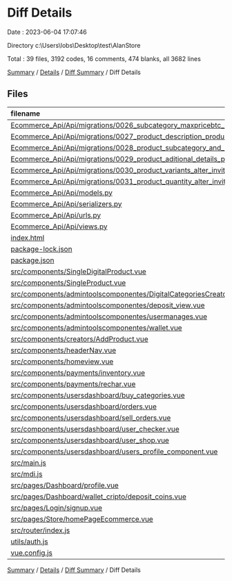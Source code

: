 # Diff Details

Date : 2023-06-04 17:07:46

Directory c:\\Users\\lobs\\Desktop\\test\\AlanStore

Total : 39 files,  3192 codes, 16 comments, 474 blanks, all 3682 lines

[Summary](results.md) / [Details](details.md) / [Diff Summary](diff.md) / Diff Details

## Files
| filename | language | code | comment | blank | total |
| :--- | :--- | ---: | ---: | ---: | ---: |
| [Ecommerce_Api/Api/migrations/0026_subcategory_maxpricebtc_subcategory_minpricebtc_and_more.py](/Ecommerce_Api/Api/migrations/0026_subcategory_maxpricebtc_subcategory_minpricebtc_and_more.py) | Python | 30 | 1 | 6 | 37 |
| [Ecommerce_Api/Api/migrations/0027_product_description_product_image_product_and_more.py](/Ecommerce_Api/Api/migrations/0027_product_description_product_image_product_and_more.py) | Python | 28 | 1 | 6 | 35 |
| [Ecommerce_Api/Api/migrations/0028_product_subcategory_and_more.py](/Ecommerce_Api/Api/migrations/0028_product_subcategory_and_more.py) | Python | 24 | 1 | 6 | 31 |
| [Ecommerce_Api/Api/migrations/0029_product_aditional_details_product_brand_and_more.py](/Ecommerce_Api/Api/migrations/0029_product_aditional_details_product_brand_and_more.py) | Python | 28 | 1 | 6 | 35 |
| [Ecommerce_Api/Api/migrations/0030_product_variants_alter_invitationcodes_expire_date_and_more.py](/Ecommerce_Api/Api/migrations/0030_product_variants_alter_invitationcodes_expire_date_and_more.py) | Python | 23 | 1 | 6 | 30 |
| [Ecommerce_Api/Api/migrations/0031_product_quantity_alter_invitationcodes_expire_date_and_more.py](/Ecommerce_Api/Api/migrations/0031_product_quantity_alter_invitationcodes_expire_date_and_more.py) | Python | 23 | 1 | 6 | 30 |
| [Ecommerce_Api/Api/models.py](/Ecommerce_Api/Api/models.py) | Python | 9 | 0 | 0 | 9 |
| [Ecommerce_Api/Api/serializers.py](/Ecommerce_Api/Api/serializers.py) | Python | 19 | 0 | -1 | 18 |
| [Ecommerce_Api/Api/urls.py](/Ecommerce_Api/Api/urls.py) | Python | 1 | 0 | 0 | 1 |
| [Ecommerce_Api/Api/views.py](/Ecommerce_Api/Api/views.py) | Python | 28 | 0 | 5 | 33 |
| [index.html](/index.html) | HTML | 2 | 0 | 3 | 5 |
| [package-lock.json](/package-lock.json) | JSON | 555 | 0 | 0 | 555 |
| [package.json](/package.json) | JSON | 12 | 0 | 0 | 12 |
| [src/components/SingleDigitalProduct.vue](/src/components/SingleDigitalProduct.vue) | Vue | 953 | 0 | 279 | 1,232 |
| [src/components/SingleProduct.vue](/src/components/SingleProduct.vue) | Vue | 5 | 0 | -2 | 3 |
| [src/components/admintoolscomponentes/DigitalCategoriesCreator.vue](/src/components/admintoolscomponentes/DigitalCategoriesCreator.vue) | Vue | 22 | 0 | 15 | 37 |
| [src/components/admintoolscomponentes/deposit_view.vue](/src/components/admintoolscomponentes/deposit_view.vue) | Vue | 192 | 0 | 28 | 220 |
| [src/components/admintoolscomponentes/usermanages.vue](/src/components/admintoolscomponentes/usermanages.vue) | Vue | 1 | 0 | 0 | 1 |
| [src/components/admintoolscomponentes/wallet.vue](/src/components/admintoolscomponentes/wallet.vue) | Vue | 21 | 0 | -5 | 16 |
| [src/components/creators/AddProduct.vue](/src/components/creators/AddProduct.vue) | Vue | 53 | 0 | 8 | 61 |
| [src/components/headerNav.vue](/src/components/headerNav.vue) | Vue | 119 | 5 | 13 | 137 |
| [src/components/homeview.vue](/src/components/homeview.vue) | Vue | -2 | 0 | 0 | -2 |
| [src/components/payments/inventory.vue](/src/components/payments/inventory.vue) | Vue | 22 | 0 | 1 | 23 |
| [src/components/payments/rechar.vue](/src/components/payments/rechar.vue) | Vue | -5 | 0 | 0 | -5 |
| [src/components/usersdashboard/buy_categories.vue](/src/components/usersdashboard/buy_categories.vue) | Vue | 293 | 0 | 33 | 326 |
| [src/components/usersdashboard/orders.vue](/src/components/usersdashboard/orders.vue) | Vue | 23 | 0 | 4 | 27 |
| [src/components/usersdashboard/sell_orders.vue](/src/components/usersdashboard/sell_orders.vue) | Vue | 83 | 0 | 3 | 86 |
| [src/components/usersdashboard/user_checker.vue](/src/components/usersdashboard/user_checker.vue) | Vue | 216 | 0 | 16 | 232 |
| [src/components/usersdashboard/user_shop.vue](/src/components/usersdashboard/user_shop.vue) | Vue | 221 | 5 | 11 | 237 |
| [src/components/usersdashboard/users_profile_component.vue](/src/components/usersdashboard/users_profile_component.vue) | Vue | 16 | 0 | 0 | 16 |
| [src/main.js](/src/main.js) | JavaScript | 1 | 0 | 1 | 2 |
| [src/mdi.js](/src/mdi.js) | JavaScript | 11 | 0 | 3 | 14 |
| [src/pages/Dashboard/profile.vue](/src/pages/Dashboard/profile.vue) | Vue | 1 | 0 | 0 | 1 |
| [src/pages/Dashboard/wallet_cripto/deposit_coins.vue](/src/pages/Dashboard/wallet_cripto/deposit_coins.vue) | Vue | 16 | 0 | 7 | 23 |
| [src/pages/Login/signup.vue](/src/pages/Login/signup.vue) | Vue | 128 | 0 | 12 | 140 |
| [src/pages/Store/homePageEcommerce.vue](/src/pages/Store/homePageEcommerce.vue) | Vue | 4 | 0 | 1 | 5 |
| [src/router/index.js](/src/router/index.js) | JavaScript | 6 | 0 | 1 | 7 |
| [utils/auth.js](/utils/auth.js) | JavaScript | -1 | 0 | 0 | -1 |
| [vue.config.js](/vue.config.js) | JavaScript | 11 | 0 | 2 | 13 |

[Summary](results.md) / [Details](details.md) / [Diff Summary](diff.md) / Diff Details